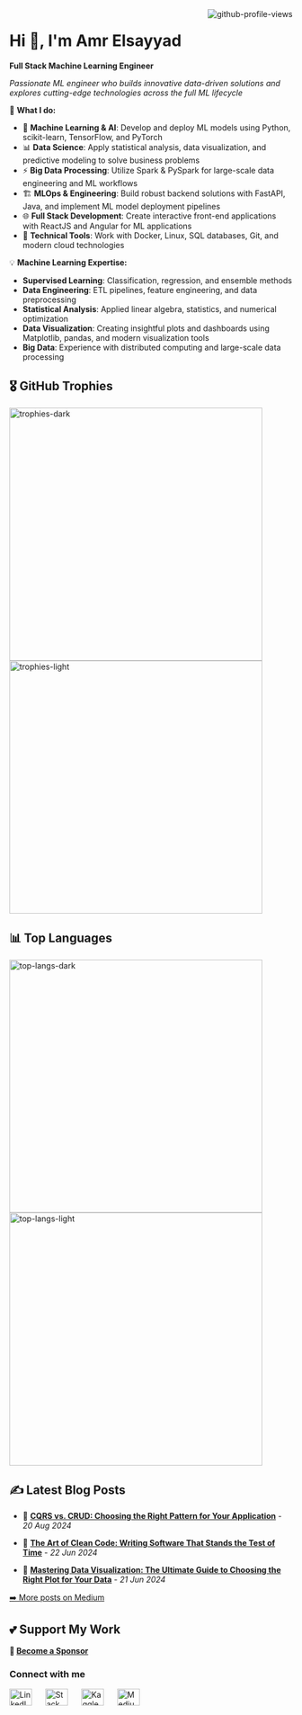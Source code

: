 <img align="right" src="https://komarev.com/ghpvc/?username=amrelsayyad&label=Profile%20views&color=0e75b6&style=flat" alt="github-profile-views">

# Hi 👋, I'm Amr Elsayyad

**Full Stack Machine Learning Engineer**

_Passionate ML engineer who builds innovative data-driven solutions and explores cutting-edge technologies across the full ML lifecycle_

🔧 **What I do:**

- 🤖 **Machine Learning & AI**: Develop and deploy ML models using Python, scikit-learn, TensorFlow, and PyTorch
- 📊 **Data Science**: Apply statistical analysis, data visualization, and predictive modeling to solve business problems
- ⚡ **Big Data Processing**: Utilize Spark & PySpark for large-scale data engineering and ML workflows
- 🏗️ **MLOps & Engineering**: Build robust backend solutions with FastAPI, Java, and implement ML model deployment pipelines
- 🌐 **Full Stack Development**: Create interactive front-end applications with ReactJS and Angular for ML applications
- 🔧 **Technical Tools**: Work with Docker, Linux, SQL databases, Git, and modern cloud technologies

💡 **Machine Learning Expertise:**

- **Supervised Learning**: Classification, regression, and ensemble methods
- **Data Engineering**: ETL pipelines, feature engineering, and data preprocessing
- **Statistical Analysis**: Applied linear algebra, statistics, and numerical optimization
- **Data Visualization**: Creating insightful plots and dashboards using Matplotlib, pandas, and modern visualization tools
- **Big Data**: Experience with distributed computing and large-scale data processing

## 🎖️ GitHub Trophies

<a href="https://github-profile-trophy.vercel.app/?username=amrelsayyad&column=3&theme=darkhub#gh-dark-mode-only">
  <img src="https://github-profile-trophy.vercel.app/?username=amrelsayyad&column=3&theme=darkhub" alt="trophies-dark" style="width: 450px;">
</a>
<a href="https://github-profile-trophy.vercel.app/?username=amrelsayyad&column=3&theme=flat#gh-light-mode-only">
  <img src="https://github-profile-trophy.vercel.app/?username=amrelsayyad&column=3&theme=flat" alt="trophies-light" style="width: 450px;">
</a>

## 📊 Top Languages

<a href="https://github-readme-stats.vercel.app/api/top-langs?username=amrelsayyad&layout=compact&hide=makefile,cmake,shell,yacc,lex,powershell,batchfile&theme=dark#gh-dark-mode-only">
  <img src="https://github-readme-stats.vercel.app/api/top-langs?username=amrelsayyad&layout=compact&hide=makefile,cmake,shell,yacc,lex,powershell,batchfile&theme=dark" alt="top-langs-dark" style="width: 450px;">
</a>
<a href="https://github-readme-stats.vercel.app/api/top-langs?username=amrelsayyad&layout=compact&hide=makefile,cmake,shell,yacc,lex,powershell,batchfile&theme=default#gh-light-mode-only">
  <img src="https://github-readme-stats.vercel.app/api/top-langs?username=amrelsayyad&layout=compact&hide=makefile,cmake,shell,yacc,lex,powershell,batchfile&theme=default" alt="top-langs-light" style="width: 450px;">
</a>



## ✍️ Latest Blog Posts




- 📝 **[CQRS vs. CRUD: Choosing the Right Pattern for Your Application](https://medium.com/@AmrElsayyad/cqrs-vs-crud-choosing-the-right-pattern-for-your-application-0d614167d12b?source=rss-4c09ae6ec531------2)** - _20 Aug 2024_
  
  > 

- 📝 **[The Art of Clean Code: Writing Software That Stands the Test of Time](https://medium.com/@AmrElsayyad/the-art-of-clean-code-writing-software-that-stands-the-test-of-time-f9d0306bd783?source=rss-4c09ae6ec531------2)** - _22 Jun 2024_
  
  > 

- 📝 **[Mastering Data Visualization: The Ultimate Guide to Choosing the Right Plot for Your Data](https://medium.com/@AmrElsayyad/mastering-data-visualization-the-ultimate-guide-to-choosing-the-right-plot-for-your-data-386ba91f5f38?source=rss-4c09ae6ec531------2)** - _21 Jun 2024_
  
  > 
  > 

[➡️ More posts on Medium](https://medium.com/@AmrElsayyad)


## 💕 Support My Work

**💝 [Become a Sponsor](https://github.com/sponsors/AmrElsayyad)**

### Connect with me

<div align="left" style="width:100%;">
  <a href="https://linkedin.com/in/amrelsayyad" target="blank"><img align="center" src="https://raw.githubusercontent.com/rahuldkjain/github-profile-readme-generator/master/src/images/icons/Social/linked-in-alt.svg" alt="LinkedIn" height="30" width="40" style="margin-right:20px"/></a>
  <a href="https://stackoverflow.com/users/15553044" target="blank"><img align="center" src="https://raw.githubusercontent.com/rahuldkjain/github-profile-readme-generator/master/src/images/icons/Social/stack-overflow.svg" alt="Stack Overflow" height="30" width="40" style="margin-right:20px"/></a>
  <a href="https://kaggle.com/amrelsayyad" target="blank"><img align="center" src="https://raw.githubusercontent.com/rahuldkjain/github-profile-readme-generator/master/src/images/icons/Social/kaggle.svg" alt="Kaggle" height="30" width="40" style="margin-right:20px"/></a>
  <a href="https://medium.com/@amrelsayyad" target="blank"><img align="center" src="https://raw.githubusercontent.com/rahuldkjain/github-profile-readme-generator/master/src/images/icons/Social/medium.svg" alt="Medium" height="30" width="40" style="margin-right:20px"/></a>
</div>
